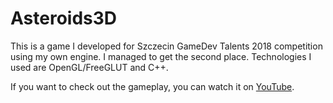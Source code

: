 # Asteroids3D

This is a game I developed for Szczecin GameDev Talents 2018 competition using my own engine. I managed to get the second place. Technologies I used are OpenGL/FreeGLUT and C++.

If you want to check out the gameplay, you can watch it on [YouTube](https://youtu.be/uMOoZWDK9nY).
